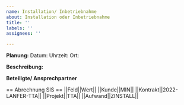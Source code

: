 ```yaml
---
name: Installation/ Inbetriebnahme
about: Installation oder Inbetriebnahme
title: ''
labels: ''
assignees: ''

---
```


**Planung:**
Datum: 
Uhrzeit:
Ort:

**Beschreibung:**


**Beteiligte/ Ansprechpartner**


== Abrechnung SIS == 
||Feld||Wert||
||Kunde||MIN||
||Kontrakt||2022-LANFER-TTA||
||Projekt||TTA||
||Aufwand||ZINSTALL||
